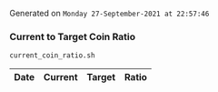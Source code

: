Generated on `Monday 27-September-2021 at 22:57:46`

### Current to Target Coin Ratio
`current_coin_ratio.sh`

Date|Current|Target|Ratio
---|---|---|---
